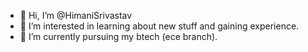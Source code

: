 - 👋 Hi, I’m @HimaniSrivastav
- 👀 I’m interested in learning about new stuff and gaining experience.
- 🌱 I’m currently pursuing my btech (ece branch).

<!---
HimaniSrivastav/HimaniSrivastav is a ✨ special ✨ repository because its `README.md` (this file) appears on your GitHub profile.
You can click the Preview link to take a look at your changes.
--->
